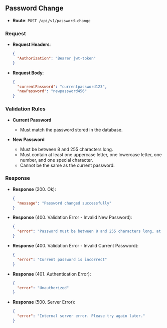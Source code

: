 ## Password Change

- **Route**: `POST /api/v1/password-change`

### Request

- **Request Headers**:
  ```json
  {
    "Authorization": "Bearer jwt-token"
  }
  ```
- **Request Body**:
  ```json
  {
    "currentPassword": "currentpassword123",
    "newPassword": "newpassword456"
  }
  ```

### Validation Rules

- **Current Password**

  - Must match the password stored in the database.

- **New Password**

  - Must be between 8 and 255 characters long.
  - Must contain at least one uppercase letter, one lowercase letter, one number, and one special character.
  - Cannot be the same as the current password.

### Response

- **Response** (200. Ok):
  ```json
  {
    "message": "Password changed successfully"
  }
  ```
- **Response** (400. Validation Error - Invalid New Password):
  ```json
  {
    "error": "Password must be between 8 and 255 characters long, at least 1 uppercase letter, 1 lowercase letter, 1 number and 1 special character"
  }
  ```
- **Response** (400. Validation Error - Invalid Current Password):
  ```json
  {
    "error": "Current password is incorrect"
  }
  ```
- **Response** (401. Authentication Error):
  ```json
  {
    "error": "Unauthorized"
  }
  ```
- **Response** (500. Server Error):
  ```json
  {
    "error": "Internal server error. Please try again later."
  }
  ```
